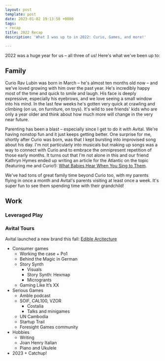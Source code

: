 ```yaml
---
layout: post
template: post
date: 2023-01-02 19:13:58 +0000
tags:
- recap
title: 2022 Recap
description: 'What I was up to in 2022: Curio, Games, and more!'

---
```

2022 was a huge year for us – all three of us! Here's what we've been up to:

## Family

Curio Rav Lubin was born in March – he's almost ten months old now – and we've loved growing with him over the past year. He's incredibly happy most of the time and quick to smile and laugh. His face is deeply expressive, especially his eyebrows, and we love seeing a small window into his mind. In the last few weeks he's gotten very quick at crawling and climbing (on us, on furniture, on toys). It's wild to see friends' kids who are only a year older and think about how much more will change in the very near future.

Parenting has been a blast – especially since I get to do it with Avital. We're having nonstop fun and it just keeps getting better. One surprise for me, shortly after Curio was born, was that I kept bursting into improvised song about his day. I'm not particularly into musicals but making up songs was a way to connect with Curio and to embrace the omnipresent repetition of those early months. It turns out that I'm not alone in this and our friend Kathryn Hymes ended up writing an article for the Atlantic on the topic (featuring me and Curio!): [What Babies Hear When You Sing to Them]().

We've had tons of great family time beyond Curio too, with my parents flying in once a month and Avital's parents visiting at least once a week. It's super fun to see them spending time with their grandchild!

## Work

### Leveraged Play

### Avital Tours

Avital launched a new brand this fall: [Edible Arcitecture](https://ediblearchitecture.com/)

* Consumer games
  * Working the case + Po1
  * Behind the Magic in German
  * Story Synth
    * Visuals
    * Story Synth: Hexmap
    * Microgrants
  * Gaming Like It’s XX
* Serious Games
  * Amble podcast
  * SOIF, CAL100, VZOR
    * Costalia
    * Talks and minigames
  * UN Cambodia
  * Startup Trail
  * Foresight Games community
* Hobbies
  * Writing
  * Joan Henry Italian
  * Piano and Ukulele
* 2023 + Catchup!
